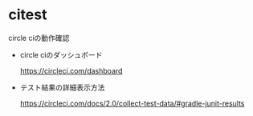 # citest
circle ciの動作確認

- circle ciのダッシュボード

  https://circleci.com/dashboard

- テスト結果の詳細表示方法

  https://circleci.com/docs/2.0/collect-test-data/#gradle-junit-results
